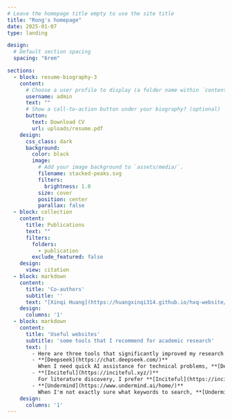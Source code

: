 ```yaml
---
# Leave the homepage title empty to use the site title
title: "Rong's homepage"
date: 2025-01-07
type: landing

design:
  # Default section spacing
  spacing: "6rem"

sections:
  - block: resume-biography-3
    content:
      # Choose a user profile to display (a folder name within `content/authors/`)
      username: admin
      text: ""
      # Show a call-to-action button under your biography? (optional)
      button:
        text: Download CV
        url: uploads/resume.pdf
    design:
      css_class: dark
      background:
        color: black
        image:
          # Add your image background to `assets/media/`.
          filename: stacked-peaks.svg
          filters:
            brightness: 1.0
          size: cover
          position: center
          parallax: false
  - block: collection
    content:
      title: Publications
      text: ""
      filters:
        folders:
          - publication
        exclude_featured: false
    design:
      view: citation
  - block: markdown
    content:
      title: 'Co-authors'
      subtitle: ''
      text: "[Xinqi Huang](https://huangxinqi314.github.io/hxq-website/experience/)(2), [Jie Ma](http://staff.ustc.edu.cn/~jiema/)(2), [Zixiang Xu](https://www.ibs.re.kr/ecopro/zixiangxu/)(2), Xinbu Cheng(1), Guorong Gao(1), Mingze Li(1), [Hong Liu](https://www.ibs.re.kr/ecopro/hongliu/)(1), [Tuan Tran](https://tuaentran.wixsite.com/homepage)(1)."
    design:
      columns: '1'
  - block: markdown
    content:
      title: 'Useful websites'
      subtitle: 'some tools that I recommend for academic research'
      text: |
        - Here are three tools that significantly improved my research workflow: 
        - **[Deepseek](https://chat.deepseek.com/)**  
          When I need quick AI assistance for technical problems, **[Deepseek](https://chat.deepseek.com/)** has become my go-to tool. Its R1 version responds almost instantly, and what's really cool is you can actually see how the AI thinks through problems step by step - like watching someone's thought process in real time. This transparency helps me adjust my questions better when the initial response isn't quite right.
        - **[Inciteful](https://inciteful.xyz/)**  
          For literature discovery, I prefer **[Inciteful](https://inciteful.xyz/)** over Connected Papers because it lets me analyze multiple papers at once. Imagine being able to search for papers based on 5-10 papers simultaneously - it's like having a research map that shows hidden relationships between different papers. By identifying works that have multiple references to my input papers, it reveals connections that single-paper analysis would miss, creating more comprehensive research maps.
        - **[Undermind](https://www.undermind.ai/home/)**  
          When I'm not exactly sure what keywords to search, **[Undermind](https://www.undermind.ai/home/)** is my secret weapon. Unlike traditional keyword searches, its AI-powered system allows you to search without any keywords - you can progressively narrow or broaden the scope through dialogue, it understands the context like a research partner would. The downside is it is very slow, since it need to use LLM for vague searching.
    design:
      columns: '1'
---
```

